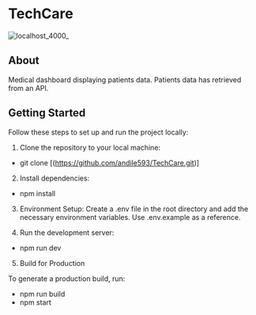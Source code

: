 # TechCare
![localhost_4000_](https://github.com/user-attachments/assets/219bf7df-a69f-4b32-af0c-ba2f58c68fca)


## About
Medical dashboard displaying patients data. Patients data has retrieved from an API.


## Getting Started

Follow these steps to set up and run the project locally:

1. Clone the repository to your local machine:

- git clone [(https://github.com/andile593/TechCare.git)]
  
2. Install dependencies:

- npm install

3. Environment Setup:
   Create a .env file in the root directory and add the necessary environment variables. Use .env.example as a reference.

4. Run the development server:

- npm run dev

5. Build for Production
   
To generate a production build, run:
- npm run build
- npm start
